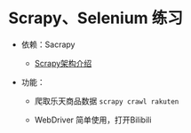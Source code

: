 # Scrapy、Selenium 练习

- 依赖：Sacrapy
  - [Scrapy架构介绍](https://github.com/foxbutter/tech_notes/blob/main/Crawler/Scrapy%E6%9E%B6%E6%9E%84%E4%BB%8B%E7%BB%8D.md)

- 功能：
  - 爬取乐天商品数据
    `scrapy crawl rakuten`
    
  - WebDriver 简单使用，打开Bilibili

